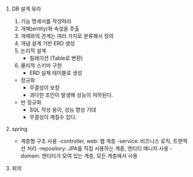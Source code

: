 1. DB 설계 유라
    1. 기능 명세서를 작성하라
    2. 개체(entity)와 속성을 추출
    3. 개체와의 관계는 여러 가지로 분류해서 정의
    4. 개념 설계 기반 ERD 생성
    5. 논리적 설계
        - 릴레이션 (Table로 변환)
    6. 물리적 스키마 구현
        - ERD 실제 테이블로 생성
    
    - 정규화
        - 무결성이 보장
        - 과다한 조인이 발생해 성능이 저하된다.
    - 반 정규화
        - SQL 작성 용이, 성능 향상 기대
        - 무결성이 깨질수 있다.


2. spring
    - 계층형 구조 사용
        -controller, web: 웹 계층
        -service: 비즈니스 로직, 트랜잭션 처리
        -repository: JPA를 직접 사용하는 계층, 엔티티 매니저 사용
        -domain: 엔티티가 모여 있는 계층, 모든 계층에서 사용
     
3. 회의



